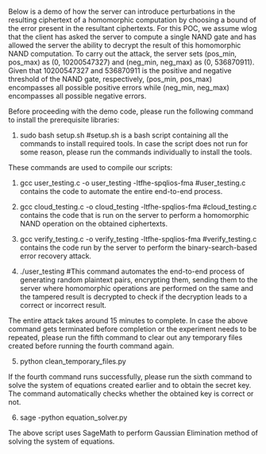 Below is a demo of how the server can introduce perturbations in the resulting ciphertext of a homomorphic computation by choosing a bound of the error present in the resultant ciphertexts. For this POC, we assume wlog that the client has asked the server to compute a single NAND gate and has allowed the server the ability to decrypt the result of this homomorphic NAND computation. To carry out the attack, the server sets (pos_min, pos_max) as (0, 10200547327) and (neg_min, neg_max) as (0, 536870911). Given that 10200547327 and 536870911 is the positive and negative threshold of the NAND gate, respectively, (pos_min, pos_max) encompasses all possible positive errors while (neg_min, neg_max) encompasses all possible negative errors.

Before proceeding with the demo code, please run the following command to install the prerequisite libraries:

1. sudo bash setup.sh		#setup.sh is a bash script containing all the commands to install required tools. In case the script does not run for some reason, please run the commands individually to install the tools.

These commands are used to compile our scripts:

1. gcc user_testing.c -o user_testing -ltfhe-spqlios-fma 		#user_testing.c contains the code to automate the entire end-to-end process.

2. gcc cloud_testing.c -o cloud_testing -ltfhe-spqlios-fma		#cloud_testing.c contains the code that is run on the server to perform a homomorphic NAND operation on the obtained ciphertexts.

3. gcc verify_testing.c -o verify_testing -ltfhe-spqlios-fma		#verify_testing.c contains the code run by the server to perform the binary-search-based error recovery attack.

4. ./user_testing		#This command automates the end-to-end process of generating random plaintext pairs, encrypting them, sending them to the server where homomorphic operations are performed on the same and the tampered result is decrypted to check if the decryption leads to a correct or incorrect result.

The entire attack takes around 15 minutes to complete. In case the above command gets terminated before completion or the experiment needs to be repeated, please run the fifth command to clear out any temporary files created before running the fourth command again.

5. python clean_temporary_files.py

If the fourth command runs successfully, please run the sixth command to solve the system of equations created earlier and to obtain the secret key. The command automatically checks whether the obtained key is correct or not.

6. sage -python equation_solver.py

The above script uses SageMath to perform Gaussian Elimination method of solving the system of equations.
